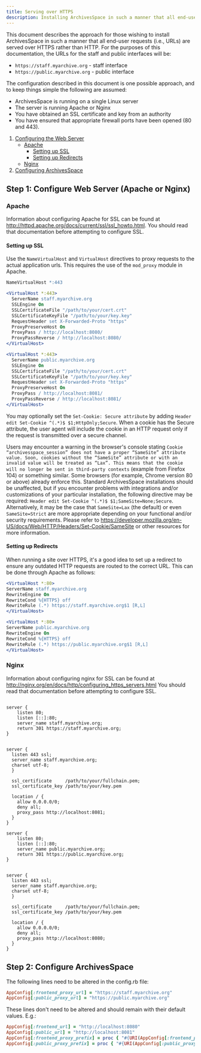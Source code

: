 ```yaml
---
title: Serving over HTTPS
description: Installing ArchivesSpace in such a manner that all end-user requests are served over HTTPS.
---
```


This document describes the approach for those wishing to install
ArchivesSpace in such a manner that all end-user requests (i.e., URLs)
are served over HTTPS rather than HTTP. For the purposes of this documentation, the URLs for the staff and public interfaces will be:

- `https://staff.myarchive.org` - staff interface
- `https://public.myarchive.org` - public interface

The configuration described in this document is one possible approach,
and to keep things simple the following are assumed:

- ArchivesSpace is running on a single Linux server
- The server is running Apache or Nginx
- You have obtained an SSL certificate and key from an authority
- You have ensured that appropriate firewall ports have been opened (80 and 443).

1. [Configuring the Web Server](<#Step-1%3A-Configure-Web-Server-(Apache-or-Nginx)>)
   - [Apache](#Apache)
     - [Setting up SSL](#Setting-up-SSL)
     - [Setting up Redirects](#Setting-up-Redirects)
   - [Nginx](#Nginx)
2. [Configuring ArchivesSpace](#Step-2%3A-Configure-ArchivesSpace)

## Step 1: Configure Web Server (Apache or Nginx)

### Apache

Information about configuring Apache for SSL can be found at http://httpd.apache.org/docs/current/ssl/ssl_howto.html. You should read
that documentation before attempting to configure SSL.

#### Setting up SSL

Use the `NameVirtualHost` and `VirtualHost` directives to proxy
requests to the actual application urls. This requires the use of the `mod_proxy` module in Apache.

```apache
NameVirtualHost *:443

<VirtualHost *:443>
  ServerName staff.myarchive.org
  SSLEngine On
  SSLCertificateFile "/path/to/your/cert.crt"
  SSLCertificateKeyFile "/path/to/your/key.key"
  RequestHeader set X-Forwarded-Proto "https"
  ProxyPreserveHost On
  ProxyPass / http://localhost:8080/
  ProxyPassReverse / http://localhost:8080/
</VirtualHost>

<VirtualHost *:443>
  ServerName public.myarchive.org
  SSLEngine On
  SSLCertificateFile "/path/to/your/cert.crt"
  SSLCertificateKeyFile "/path/to/your/key.key"
  RequestHeader set X-Forwarded-Proto "https"
  ProxyPreserveHost On
  ProxyPass / http://localhost:8081/
  ProxyPassReverse / http://localhost:8081/
</VirtualHost>
```

You may optionally set the `Set-Cookie: Secure attribute` by adding `Header edit Set-Cookie ^(.*)$ $1;HttpOnly;Secure`. When a cookie has the Secure attribute, the user agent will include the cookie in an HTTP request only if the request is transmitted over a secure channel.

Users may encounter a warning in the browser's console stating `Cookie “archivesspace_session” does not have a proper “SameSite” attribute value. Soon, cookies without the “SameSite” attribute or with an invalid value will be treated as “Lax”. This means that the cookie will no longer be sent in third-party contexts` (example from Firefox 104) or something similar. Some browsers (for example, Chrome version 80 or above) already enforce this. Standard ArchivesSpace installations should be unaffected, but if you encounter problems with integrations and/or customizations of your particular installation, the following directive may be required: `Header edit Set-Cookie ^(.*)$ $1;SameSite=None;Secure`. Alternatively, it may be the case that `SameSite=Lax` (the default) or even `SameSite=Strict` are more appropriate depending on your functional and/or security requirements. Please refer to https://developer.mozilla.org/en-US/docs/Web/HTTP/Headers/Set-Cookie/SameSite or other resources for more information.

#### Setting up Redirects

When running a site over HTTPS, it's a good idea to set up a redirect to ensure any outdated HTTP requests are routed to the correct URL. This can be done through Apache as follows:

```apache
<VirtualHost *:80>
ServerName staff.myarchive.org
RewriteEngine On
RewriteCond %{HTTPS} off
RewriteRule (.*) https://staff.myarchive.org$1 [R,L]
</VirtualHost>

<VirtualHost *:80>
ServerName public.myarchive.org
RewriteEngine On
RewriteCond %{HTTPS} off
RewriteRule (.*) https://public.myarchive.org$1 [R,L]
</VirtualHost>
```

### Nginx

Information about configuring nginx for SSL can be found at http://nginx.org/en/docs/http/configuring_https_servers.html You should read
that documentation before attempting to configure SSL.

```nginx

server {
	listen 80;
	listen [::]:80;
	server_name staff.myarchive.org;
	return 301 https://staff.myarchive.org;
}


server {
  listen 443 ssl;
  server_name staff.myarchive.org;
  charset utf-8;
  }

  ssl_certificate     /path/to/your/fullchain.pem;
  ssl_certificate_key /path/to/your/key.pem

  location / {
    allow 0.0.0.0/0;
    deny all;
    proxy_pass http://localhost:8081;
  }
}

server {
	listen 80;
	listen [::]:80;
	server_name public.myarchive.org;
	return 301 https://public.myarchive.org;
}


server {
  listen 443 ssl;
  server_name staff.myarchive.org;
  charset utf-8;
  }

  ssl_certificate     /path/to/your/fullchain.pem;
  ssl_certificate_key /path/to/your/key.pem

  location / {
    allow 0.0.0.0/0;
    deny all;
    proxy_pass http://localhost:8080;
  }
}

```

## Step 2: Configure ArchivesSpace

The following lines need to be altered in the config.rb file:

```ruby
AppConfig[:frontend_proxy_url] = "https://staff.myarchive.org"
AppConfig[:public_proxy_url] = "https://public.myarchive.org"
```

These lines don't need to be altered and should remain with their default values. E.g.:

```ruby
AppConfig[:frontend_url] = "http://localhost:8080"
AppConfig[:public_url] = "http://localhost:8081"
AppConfig[:frontend_proxy_prefix] = proc { "#{URI(AppConfig[:frontend_proxy_url]).path}/".gsub(%r{/+$}, "/") }
AppConfig[:public_proxy_prefix] = proc { "#{URI(AppConfig[:public_proxy_url]).path}/".gsub(%r{/+$}, "/") }
```
